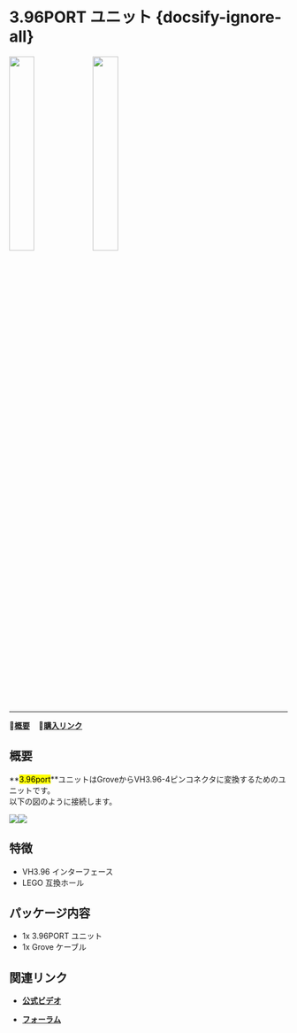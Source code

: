 # 3.96PORT ユニット {docsify-ignore-all}

<img src="assets/img/product_pics/unit/M5GO_Unit_396port.png" width="30%" height="30%"><img src="assets/img/product_pics/unit/unit_396port_02.png" width="30%" height="30%">

* * *

:memo:**[概要](#概要)**&nbsp;&nbsp;&nbsp;&nbsp;🛒**[購入リンク](https://www.aliexpress.com/item/M5Stack-New-IO-Unit-Kit-Including-7-Sensor-I-O-Mini-Proto-Relay-3-96-RS485/33000973760.html)**

## 概要

**<mark>3.96port</mark>**ユニットはGroveからVH3.96-4ピンコネクタに変換するためのユニットです。  
以下の図のように接続します。

<img src="assets/img/product_pics/unit/unit_396port_03.png"><img src="assets/img/product_pics/unit/unit_396port_04.png">

## 特徴

- VH3.96 インターフェース
- LEGO 互換ホール

## パッケージ内容

- 1x 3.96PORT ユニット
- 1x Grove ケーブル

## 関連リンク

- **[公式ビデオ](https://www.youtube.com/channel/UCozgFVglWYQXbvTmGyS739w)**

- **[フォーラム](http://forum.m5stack.com/)**
